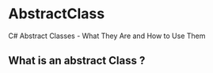 # AbstractClass
C# Abstract Classes - What They Are and How to Use Them

## What is an abstract Class ?
